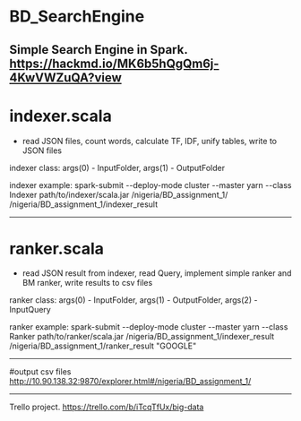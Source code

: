 # BD_SearchEngine

Simple Search Engine in Spark. https://hackmd.io/MK6b5hQgQm6j-4KwVWZuQA?view
----------------------
# indexer.scala  
-  read JSON files, count words, calculate TF, IDF, unify tables, write to JSON files

indexer class: args(0) - InputFolder, args(1) - OutputFolder 

indexer example:
spark-submit --deploy-mode cluster --master yarn --class Indexer path/to/indexer/scala.jar /nigeria/BD_assignment_1/ /nigeria/BD_assignment_1/indexer_result

----------------------
# ranker.scala  
-  read JSON result from indexer, read Query, implement simple ranker and BM ranker, write results to csv files

ranker class: args(0) - InputFolder, args(1) - OutputFolder, args(2) - InputQuery

ranker example:
spark-submit --deploy-mode cluster --master yarn --class Ranker path/to/ranker/scala.jar /nigeria/BD_assignment_1/indexer_result /nigeria/BD_assignment_1/ranker_result "GOOGLE"

----------------------
#output csv files 
  http://10.90.138.32:9870/explorer.html#/nigeria/BD_assignment_1/

----------------------
Trello project. https://trello.com/b/iTcqTfUx/big-data
